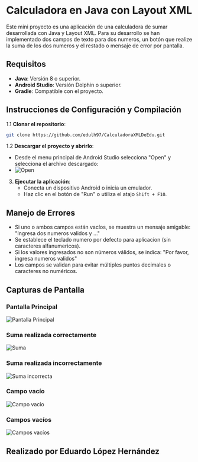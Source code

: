 # Calculadora en Java con Layout XML

Este mini proyecto es una aplicación de una calculadora de sumar desarrollada con Java y Layout XML.
Para su desarrollo se han implementado dos campos de texto para dos numeros, un botón que realize la suma de los dos numeros y el restado o mensaje de error por pantalla.

## Requisitos
- **Java**: Versión 8 o superior.
- **Android Studio**: Versión Dolphin o superior.
- **Gradle**: Compatible con el proyecto.

## Instrucciones de Configuración y Compilación

1.1 **Clonar el repositorio**:
   ```bash
   git clone https://github.com/edulh97/CalculadoraXMLDeEdu.git
   ```

1.2 **Descargar el proyecto y abrirlo**:
  - Desde el menu principal de Android Studio selecciona "Open" y selecciona el archivo descargado:
  - ![Open](https://github.com/user-attachments/assets/fbfac3e5-17a6-42a1-8be8-62437ed3e324)

3. **Ejecutar la aplicación**:
   - Conecta un dispositivo Android o inicia un emulador.
   - Haz clic en el botón de "Run" o utiliza el atajo `Shift + F10`.

## Manejo de Errores
- Si uno o ambos campos están vacíos, se muestra un mensaje amigable: "Ingresa dos numeros validos y ..."
- Se establece el teclado numero por defecto para aplicacion (sin caracteres alfanumericos).
- Si los valores ingresados no son números válidos, se indica: "Por favor, ingresa numeros validos"
- Los campos se validan para evitar múltiples puntos decimales o caracteres no numéricos.
  
## Capturas de Pantalla

### Pantalla Principal
![Pantalla Principal](https://github.com/user-attachments/assets/7c51aabb-219d-4ca2-90b4-fb27170dadc6)

### Suma realizada correctamente
![Suma](https://github.com/user-attachments/assets/ca146a03-6fd7-49a5-b74e-981b4594a947)

### Suma realizada incorrectamente
![Suma incorrecta](https://github.com/user-attachments/assets/7a1f5acc-52eb-49ad-b4b1-c663d375c94f)

### Campo vacío
![Campo vacio](https://github.com/user-attachments/assets/9129adef-79c6-4e3e-8a50-e24a3215f457)

### Campos vacíos
![Campos vacíos](https://github.com/user-attachments/assets/7165a3b8-d9f5-4581-8700-1fdf68005f92)


## Realizado por Eduardo López Hernández
